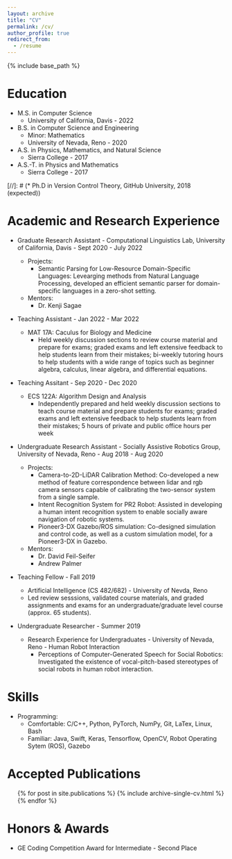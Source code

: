 ```yaml
---
layout: archive
title: "CV"
permalink: /cv/
author_profile: true
redirect_from:
  - /resume
---
```


{% include base_path %}

Education
======
* M.S. in Computer Science
	- University of California, Davis - 2022
* B.S. in Computer Science and Engineering
	- Minor: Mathematics
	- University of Nevada, Reno - 2020
* A.S. in Physics, Mathematics, and Natural Science
	- Sierra College - 2017
* A.S.-T. in Physics and Mathematics
	- Sierra College - 2017

[//]: # (* Ph.D in Version Control Theory, GitHub University, 2018 (expected))

Academic and Research Experience
======
* Graduate Research Assistant - Computational Linguistics Lab, University of California, Davis - Sept 2020 - July 2022
	- Projects:
		- Semantic Parsing for Low-Resource Domain-Specific Languages: Levearging methods from Natural Language Processing, developed an efficient semantic parser for domain-specific languages in a zero-shot setting.
	- Mentors:
		- Dr. Kenji Sagae

* Teaching Assistant - Jan 2022 - Mar 2022
	- MAT 17A: Caculus for Biology and Medicine
		- Held weekly discussion sections to review course material and prepare for exams; graded exams and left extensive feedback to help students learn from their mistakes; bi-weekly tutoring hours to help students with a wide range of topics such as beginner algebra, calculus, linear algebra, and differential equations.

* Teaching Assitant - Sep 2020 - Dec 2020
	- ECS 122A: Algorithm Design and Analysis
		- Independently prepared and held weekly discussion sections to teach course material and prepare students for exams; graded exams and left extensive feedback to help students learn from their mistakes; 5 hours of private and public office hours per week


* Undergraduate Research Assistant - Socially Assistive Robotics Group, University of Nevada, Reno - Aug 2018 - Aug 2020
	- Projects:
		- Camera-to-2D-LiDAR Calibration Method: Co-developed a new method of feature correspondence between lidar and rgb camera sensors capable of calibrating the two-sensor system from a single sample.
		- Intent Recognition System for PR2 Robot: Assisted in developing a human intent recognition system to enable socially aware navigation of robotic systems.
		- Pioneer3-DX Gazebo/ROS simulation: Co-designed simulation and control code, as well as a custom simulation model, for a Pioneer3-DX in Gazebo.
	- Mentors:
		- Dr. David Feil-Seifer
		- Andrew Palmer

* Teaching Fellow - Fall 2019
	- Artificial Intelligence (CS 482/682) - University of Nevda, Reno
	- Led review sesssions, validated course materials, and graded assignments and exams for an undergraduate/graduate level course (approx. 65 students).

* Undergraduate Researcher - Summer 2019
	- Research Experience for Undergraduates - University of Nevada, Reno - Human Robot Interaction
		- Perceptions of Computer-Generated Speech for Social Robotics: Investigated the existence of vocal-pitch-based stereotypes of social robots in human robot interaction.


Skills
======
* Programming:
	- Comfortable: C/C++, Python, PyTorch, NumPy, Git, LaTex, Linux, Bash
	- Familiar:  Java, Swift, Keras, Tensorflow, OpenCV, Robot Operating Sytem (ROS), Gazebo


Accepted Publications
======
  <ul>{% for post in site.publications %}
    {% include archive-single-cv.html %}
  {% endfor %}</ul>

Honors & Awards
======
* GE Coding Competition Award for Intermediate - Second Place
